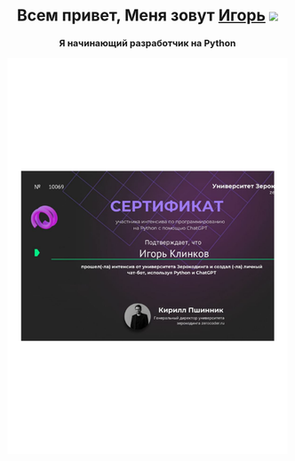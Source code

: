 <h1 align="center">Всем привет, Меня зовут <a href="https://daniilshat.ru/" target="_blank">Игорь</a> 
<img src="https://github.com/blackcater/blackcater/raw/main/images/Hi.gif" height="32"/></h1>
<h3 align="center">Я начинающий разработчик на Python</h3>
<img src="./Сертификат_Python_10069.pdf" alt="Сертификат 10069 Python">
